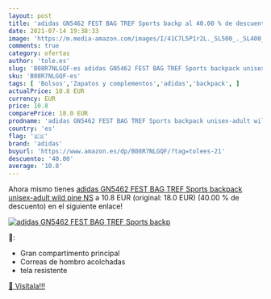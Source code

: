 ```yaml
---
layout: post
title: 'adidas GN5462 FEST BAG TREF Sports backp al 40.00 % de descuento'
date: 2021-07-14 19:38:33
image: 'https://m.media-amazon.com/images/I/41C7L5P1r2L._SL500_._SL400_.jpg'
comments: true
category: ofertas
author: 'tole.es'
slug: 'B08R7NLGQF-es adidas GN5462 FEST BAG TREF Sports backpack unisex-adult...'
sku: 'B08R7NLGQF-es'
tags: [ 'Bolsos','Zapatos y complementos','adidas','backpack', ]
actualPrice: 10.8 EUR
currency: EUR
price: 10.8
comparePrice: 18.0 EUR
prodname: 'adidas GN5462 FEST BAG TREF Sports backpack unisex-adult wild pine NS'
country: 'es'
flag: '🇪🇸'
brand: 'adidas'
buyurl: 'https://www.amazon.es/dp/B08R7NLGQF/?tag=tolees-21'
descuento: '40.00'
average: '10.8'
---
```


Ahora mismo tienes [adidas GN5462 FEST BAG TREF Sports backpack unisex-adult wild pine NS](https://www.amazon.es/dp/B08R7NLGQF/?tag=tolees-21) a 10.8 EUR (original: 18.0 EUR) (40.00 %  de descuento) en el siguiente enlace!

[![adidas GN5462 FEST BAG TREF Sports backp](https://m.media-amazon.com/images/I/41C7L5P1r2L._SL500_._SL400_.jpg)](https://www.amazon.es/dp/B08R7NLGQF/?tag=tolees-21)

🔎:

- Gran compartimento principal
- Correas de hombro acolchadas
- tela resistente

[🛒 Visítala!!!](https://www.amazon.es/dp/B08R7NLGQF/?tag=tolees-21)
